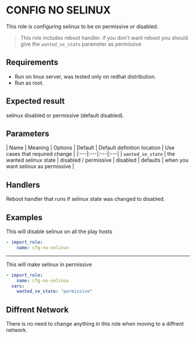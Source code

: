 # CONFIG NO SELINUX
This role is configuring selinux to be on permissive or disabled.

> This role includes reboot handler. if you don't want reboot you should give the `wanted_se_state` parameter as permissive

## Requirements

- Run on linux server, was tested only on redhat distribution.
- Run as root.

## Expected result
selinux disabled or permissive (default disabled).

## Parameters

| Name | Meaning | Options |  Default | Default definition location | Use cases that required change |
|:---|:---|:---|:---|
| `wanted_se_state` | the wanted selinux state | disabled / permissive | disabled | defaults | when you want selinux as permissive |

## Handlers

Reboot handler that runs if selinux state was changed to disabled.

## Examples
This will disable selinux on all the play hosts
```yaml
- import_role:
    name: cfg-no-selinux
```
---
This will make selinux in permissive
```yaml
- import_role:
    name: cfg-no-selinux
  vars:
    wanted_se_state: "permissive"
```

## Diffrent Network
There is no need to change anything in this role when moving to a diffrent network.
